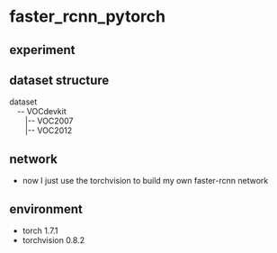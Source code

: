 # faster_rcnn_pytorch

## experiment



## dataset structure
dataset  
&emsp;-- VOCdevkit  
&emsp;&emsp;|-- VOC2007  
&emsp;&emsp;|-- VOC2012  

## network
- now I just use the torchvision to build my own faster-rcnn network

## environment
- torch 1.7.1
- torchvision 0.8.2